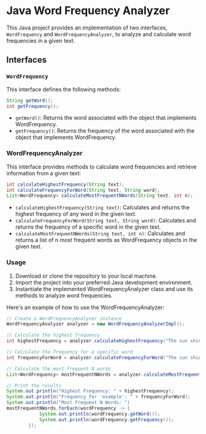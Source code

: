 # Java Word Frequency Analyzer

This Java project provides an implementation of two interfaces, `WordFrequency` and `WordFrequencyAnalyzer`, to analyze and calculate word frequencies in a given text.

## Interfaces

### `WordFrequency`

This interface defines the following methods:

```java
String getWord();
int getFrequency();
```
- `getWord()`: Returns the word associated with the object that implements WordFrequency.
- `getFrequency()`: Returns the frequency of the word associated with the object that implements WordFrequency.

### WordFrequencyAnalyzer

This interface provides methods to calculate word frequencies and retrieve information from a given text:

```java
int calculateHighestFrequency(String text);
int calculateFrequencyForWord(String text, String word);
List<WordFrequency> calculateMostFrequentNWords(String text, int n);
```

- `calculateHighestFrequency(String text)`: Calculates and returns the highest frequency of any word in the given text.
- `calculateFrequencyForWord(String text, String word)`: Calculates and returns the frequency of a specific word in the given text.
- `calculateMostFrequentNWords(String text, int n)`: Calculates and returns a list of n most frequent words as WordFrequency objects in the given text.

### Usage
1. Download or clone the repository to your local machine.
2. Import the project into your preferred Java development environment.
3. Instantiate the implemented WordFrequencyAnalyzer class and use its methods to analyze word frequencies.

Here's an example of how to use the WordFrequencyAnalyzer:
```java
// Create a WordFrequencyAnalyzer instance
WordFrequencyAnalyzer analyzer = new WordFrequencyAnalyzerImpl();

// Calculate the highest frequency
int highestFrequency = analyzer.calculateHighestFrequency("The sun shines over over OveR a man the lake");

// Calculate the frequency for a specific word
int frequencyForWord = analyzer.calculateFrequencyForWord("The sun shines over over OveR a man the lake", "over");

// Calculate the most frequent N words
List<WordFrequency> mostFrequentNWords = analyzer.calculateMostFrequentNWords("The sun shines over over OveR a man the lake", 5);

// Print the results
System.out.println("Highest Frequency: " + highestFrequency);
System.out.println("Frequency for 'example': " + frequencyForWord);
System.out.println("Most Frequent N Words: ")
mostFrequentNWords.forEach(wordFrequency -> {
            System.out.println(wordFrequency.getWord());
            System.out.println(wordFrequency.getFrequency());
        });
```




